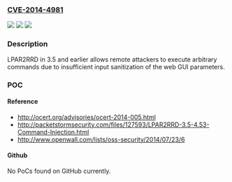### [CVE-2014-4981](https://cve.mitre.org/cgi-bin/cvename.cgi?name=CVE-2014-4981)
![](https://img.shields.io/static/v1?label=Product&message=n%2Fa&color=blue)
![](https://img.shields.io/static/v1?label=Version&message=n%2Fa&color=blue)
![](https://img.shields.io/static/v1?label=Vulnerability&message=n%2Fa&color=brighgreen)

### Description

LPAR2RRD in 3.5 and earlier allows remote attackers to execute arbitrary commands due to insufficient input sanitization of the web GUI parameters.

### POC

#### Reference
- http://ocert.org/advisories/ocert-2014-005.html
- http://packetstormsecurity.com/files/127593/LPAR2RRD-3.5-4.53-Command-Injection.html
- http://www.openwall.com/lists/oss-security/2014/07/23/6

#### Github
No PoCs found on GitHub currently.

